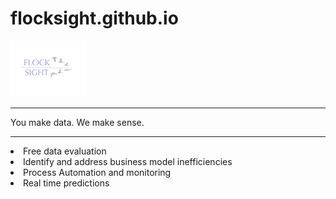# flocksight.github.io
<img src="https://github.com/flocksight/flocksight.github.io/blob/master/card.png">

<hr>
You make data.  We make sense.

<hr>
<li> Free data evaluation
<li> Identify and address business model inefficiencies
<li> Process Automation and monitoring
<li> Real time predictions

